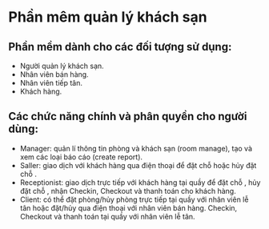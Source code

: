 Phần mêm quản lý khách sạn
==========================

Phần mềm dành cho các đối tượng sử dụng:
----------------------------------------

- Người quản lý khách sạn.
- Nhân viên bán hàng.
- Nhân viên tiếp tân. 
- Khách hàng.

Các chức năng chính và phân quyền cho người dùng:
-------------------------------------------------

- Manager: quản lí thông tin phòng và khách sạn (room manage), tạo và xem các loại báo cáo (create report).
- Saller: giao dịch với khách hàng qua điện thoại để đặt chỗ hoặc hủy đặt chỗ .
- Receptionist: giao dịch trực tiếp với khách hàng tại quầy để đặt chỗ , hủy đặt chỗ , nhận Checkin, Checkout và thanh toán cho khách hàng.
- Client: có thể đặt phòng/hủy phòng trực tiếp tại quầy với nhân viên lễ tân hoặc đặt/hủy qua điện thoại với nhân viên bán hàng. Checkin, Checkout và thanh toán tại quầy với nhân viên lễ tân.


